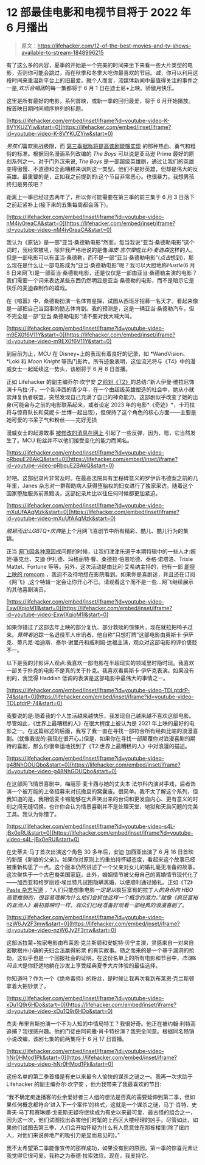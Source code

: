# 12 部最佳电影和电视节目将于 2022 年 6 月播出

> 原文：<https://lifehacker.com/12-of-the-best-movies-and-tv-shows-available-to-stream-1848996215>

有了这么多的内容，夏季的开始是一个完美的时间来坐下来看一些大片类型的电影，否则你可能会跳过，而在秋季和冬季大吃你最喜欢的节目。*或*，你可以利用这段时间来重温新平台上的旧最爱。就个人而言，流媒体新闻中最值得关注的事件之一是,*欢乐合唱团*的每一集都将于 6 月 1 日在迪士尼+上映。骄傲月快乐。

这里是所有最好的电影，系列首映，或新一季的回归最爱，将于 6 月开始播放。按首映日期时间顺序排列的标题。

 [https://lifehacker.com/embed/inset/iframe?id=youtube-video-K-8VYKUZYiw&start=0](https://lifehacker.com/embed/inset/iframe?id=youtube-video-K-8VYKUZYiw&start=0) 

*男孩们*喜欢挑战极限，而 [第三季据称将提高该剧能够实现](https://winteriscoming.net/2022/05/27/the-boys-season-3-scene-horrifying-jensen-ackles-refused/) 的那种热血、勇气和粗俗的标准。根据同名漫画系列改编的 *The Boys* 可以说是亚马逊 Prime 最好的原创系列之一。对于门外汉来说, *The Boys* 是一部超级英雄剧，通过让我们的英雄变得傲慢、不道德和全面糟糕来讽刺这一类型。他们不是好英雄，但却是伟大的反英雄。最重要的是，正如我之前提到的:这个节目非常恶心。也很暴力。我想男孩终归是男孩吧？

距离上一季已经过去两年了，所以你可能需要在第三季的前三集于 6 月 3 日落下之前赶紧补上(接下来的五集每周都会落下)。

 [https://lifehacker.com/embed/inset/iframe?id=youtube-video-nM4iy0reaCA&start=0](https://lifehacker.com/embed/inset/iframe?id=youtube-video-nM4iy0reaCA&start=0) 

我认为《原钻》是一部“亚当·桑德勒电影”然而，每当我说“亚当·桑德勒电影”这个词时，我经常被吼，除非我严格地说的是像*海皮·吉尔摩*或*比利·麦迪森*这样的人。但是一部电影可以有亚当·桑德勒，而不是一部“亚当·桑德勒电影”(*点击*想到)，那么现在是什么让一部电影成为“亚当·桑德勒电影”呢？我可以大胆地称*Hustle*(6 月 8 日来网飞)是一部亚当·桑德勒电影，还是仅仅是一部由亚当·桑德勒主演的电影？我们需要一个词来表达某些东西仍然明显是亚当·桑德勒的电影，而不是暗示它是快乐的麦迪森制作的嬉戏。

在《喧嚣》中，桑德勒扮演一名体育星探，试图从西班牙招募一名天才。看起来像是一部把自己当回事的励志体育剧。我的预测是，这是一辆亚当·桑德勒汽车，但不完全是一部“亚当·桑德勒电影”请不要对我大喊大叫。

 [https://lifehacker.com/embed/inset/iframe?id=youtube-video-m9EX0f6V11Y&start=0](https://lifehacker.com/embed/inset/iframe?id=youtube-video-m9EX0f6V11Y&start=0) 

到目前为止，MCU 在 Disney+上的表现有着良好的记录，如 *WandVision、*Loki 和 *Moon Knight* 等热门影片。所有迹象表明，这位流光将与《T4》中的漫威女士一起延续这一势头，该剧将于 6 月 8 日首播。

正如 Lifehacker 的副主编乔尔·坎宁安 [之前对《T2》](https://lifehacker.com/whats-new-on-disney-in-june-2022-1848968485)的总结:“新人伊曼·维拉尼饰演卡马拉·汗，一个新泽西的青少年，在一个由超级英雄塑造的社会中，她从小就崇拜复仇者联盟，突然发现自己充满了自己的神奇能力。这部剧似乎改变了她的出身(可能会与之前的电影联系起来，或者设定 2023 年的电影*《奇迹》*，卡玛拉将与惊奇队长和莫妮卡·兰博一起出现)，但保持了这个角色的核心方面——主要是她可爱的书呆子气和粉丝——完好无损

漫威女士的起源故事 [被修改的消息在网上](https://www.dailydot.com/unclick/ms-marvel-kamala-khan-mcu-powers/) 引起了一些反弹，因为，嗯，它当然发生了。MCU 粉丝并不以他们接受变化的能力而闻名。

 [https://lifehacker.com/embed/inset/iframe?id=youtube-video-pRbquE2BAkQ&start=0](https://lifehacker.com/embed/inset/iframe?id=youtube-video-pRbquE2BAkQ&start=0) 

好吧。这部纪录片非常及时。在最高法院具有里程碑意义的罗伊诉韦德案之前的几年里，Janes 杂志对一群帮助病人获得堕胎权的妇女进行了独家采访。随着这个国家堕胎服务前景黯淡，这部纪录片比以往任何时候都更加紧迫。

 [https://lifehacker.com/embed/inset/iframe?id=youtube-video-mXuUfAAqMzk&start=0](https://lifehacker.com/embed/inset/iframe?id=youtube-video-mXuUfAAqMzk&start=0) 

*脱颖而出:LGBTQ+庆典*是上个月网飞喜剧节中所有精彩、酷儿、酷儿行为的集锦。

正当 [网飞因各种原因](https://www.rollingstone.com/tv/tv-news/ricky-gervais-comedy-netflix-transphobia-1357860/)成问题的时候，让我们津津乐道于本期特辑中的一些人才:婉妲·塞克丝、艾迪·伊扎德、玛格丽特·曹、桑德拉·伯恩哈德、泰格·诺塔洛、Trixie Mattel、Fortune 等等。另外，这次活动是由比利·艾希纳主持的，他有一部 [即将上映的 romcom](https://www.youtube.com/watch?v=QEGAoNnwIiA) ，我迫不及待地想在影院看到。如果你是喜剧迷，并且还在订阅《网飞》,这个特辑一定会让你开心不已。请观看这个而不是一些...网飞继续展示的其他喜剧演员。

 [https://lifehacker.com/embed/inset/iframe?id=youtube-video-ExwlXqioM1I&start=0](https://lifehacker.com/embed/inset/iframe?id=youtube-video-ExwlXqioM1I&start=0) 

如果你错过了这部去年上映的部分复仇、部分救赎的惊悚片，现在就拉把椅子过来。*算牌者*追踪一名退役军人审讯者，他自称“只想打牌”这部电影由奥斯卡·伊萨克、蒂凡尼·哈迪斯、泰尔·谢里丹和威利姆·达福主演，观众对这部电影的评价褒贬不一。

以下是我的非影评人观点:我喜欢一部电影在半超现实的领域里时隐时现。我喜欢一部关于扑克的电影不是真的关于扑克。我喜欢看奥斯卡·伊萨克表演。如果没有别的，我觉得 Haddish 低调的表演是这部电影中最伟大的事情之一。

 [https://lifehacker.com/embed/inset/iframe?id=youtube-video-TDLptdrP-74&start=0](https://lifehacker.com/embed/inset/iframe?id=youtube-video-TDLptdrP-74&start=0) 

我要说的是:随着我的个人生活越来越快乐，我发现自己越来越不喜欢这部电影。尽管如此，《世界上最糟糕的人》在很大程度上被认为是 2021 年上映的最好的电影之一。在这篇综述的后面，我写了我一直在寻找一部符合所有经典比喻的浪漫喜剧。(就像我说的:我现在很开心。)但是，如果你在寻找一部颠覆你对浪漫喜剧的期待的喜剧，那么你很幸运地找到了《T2:世界上最糟糕的人》中对浪漫的描述。

 [https://lifehacker.com/embed/inset/iframe?id=youtube-video-g48NhGOUQbo&start=0](https://lifehacker.com/embed/inset/iframe?id=youtube-video-g48NhGOUQbo&start=0) 

在这部网飞情景喜剧中，梅丽莎·麦卡西与她的丈夫本·法尔科内演对手戏，后者饰演一个被万能的上帝招募来对抗撒旦的窝囊废。很简单。我不太了解这个系列，但我知道的是，我相信麦卡锡能够在大声笑出来的台词和更发自内心、更有意义的时刻之间无缝切换。也许你会认为情景喜剧并不是处理天堂、地狱和天启问题的完美工具。我认为你错了。

 [https://lifehacker.com/embed/inset/iframe?id=youtube-video-s4L-jBx0eRU&start=0](https://lifehacker.com/embed/inset/iframe?id=youtube-video-s4L-jBx0eRU&start=0) 

在史蒂夫·马丁首次出演这个角色 30 多年后，安迪·加西亚出演了 6 月 16 日首映的新版《新娘的父亲》。如果你对原则上的重拍持怀疑态度，看起来这个故事已经被重新构思了一点。这个版本仍然讲述了一个父亲对女儿的婚礼毫无准备的故事，这次聚焦于一个古巴裔美国家庭。此外，婚姻情节被父母自己的离婚情节现代化了——加西亚和格罗丽娅·埃丝特凡试图隐瞒离婚，以便顺利通过婚礼。正如《T2》[Paste 杂志写道](https://www.pastemagazine.com/movies/hbo-max/father-of-the-bride-2022-trailer-andy-garcia-adria-arjona-hbo-max-release-date/) ，“人们只能想象电影*一定是以*疯狂富有的拉丁人*的身份向 HBO 高管推销的，很容易理解为什么他们会抓住这样一个概念的潜力。”就像《疯狂富裕的亚洲人》最初首映时一样，观众们已经准备好观看一部经典的浪漫喜剧了。*

 [https://lifehacker.com/embed/inset/iframe?id=youtube-video-nzW6Jy2F3mw&start=0](https://lifehacker.com/embed/inset/iframe?id=youtube-video-nzW6Jy2F3mw&start=0) 

这部派拉蒙+独家电影由布莱恩·克兰斯顿和安妮特·贝宁主演，灵感来自一对来自密歇根州小镇的夫妇合法赢得彩票 的真实故事。随之而来的是一个基于漏洞的抢劫，这似乎也是一个回报社会的证明。在这份名单上的所有电影和节目中，*杰瑞&玛吉大*是你舒适地躺在沙发上享受经典夏季大片体验的最佳选择。

你知道吗？作为一个《绝命毒师》的粉丝，是时候让我再次看到布莱恩·克兰斯顿拿着大把钞票了。

 [https://lifehacker.com/embed/inset/iframe?id=youtube-video-xDu1Q9r6HDo&start=0](https://lifehacker.com/embed/inset/iframe?id=youtube-video-xDu1Q9r6HDo&start=0) 

杰夫·布里吉斯扮演一个不为人知的中情局特工？我很好奇。他正在被约翰·利特高追捕？我很感兴趣。他的门徒由阿莉雅·肖卡特扮演？我完全同意。根据同名畅销小说改编，该剧七集的前两集将于 6 月 17 日首播。

 [https://lifehacker.com/embed/inset/iframe?id=youtube-video-hNr0HMod1Pk&start=0](https://lifehacker.com/embed/inset/iframe?id=youtube-video-hNr0HMod1Pk&start=0) 

这份名单的第二季首播是有史以来最令人愉快的谋杀之谜之一。我再一次求助于 Lifehacker 的副主编乔尔·坎宁安 ，他为我带来了我最喜欢的节目:

“我不确定痴迷播客的业余爱好者三人组的想法是否真的需要延伸到第二季，但如果任何概念都符合‘进入下一个案件’的格式，这就是一个谋杀之谜，马丁·肖特、史蒂夫·马丁和赛琳娜·戈麦斯无疑将继续成为有史以来最可爱、最古怪的组合之一，因为这一次，他们试图找出杀害他们时髦的上西区大楼经理的凶手。尽管如此，如果他们试图去第三季，人们会开始怀疑为什么有人愿意住在那栋楼里(除了纽约人，对他们来说房地产的吸引力是显而易见的)。”

我不太希望第二季能像宣传的那样成功，如果没有别的原因，第一季的惊喜元素让我觉得它很可爱。我称之为泰德·拉索效应。现在，我支持它。